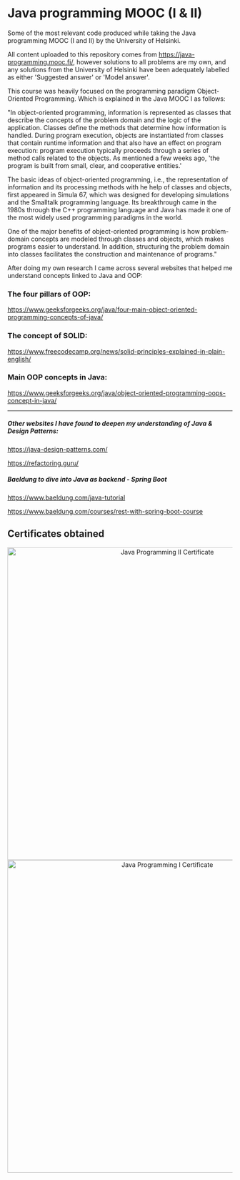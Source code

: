 # Java programming MOOC (I & II)

Some of the most relevant code produced while taking the Java programming MOOC (I and II) by the University of Helsinki.

All content uploaded to this repository comes from https://java-programming.mooc.fi/, however solutions to all problems are my own, and any solutions from the University of Helsinki have been adequately labelled as either 'Suggested answer' or 'Model answer'.

This course was heavily focused on the programming paradigm Object-Oriented Programming. Which is explained in the Java MOOC I as follows:

"In object-oriented programming, information is represented as classes that describe the concepts of the problem domain and the logic of the application. Classes define the methods that determine how information is handled. During program execution, objects are instantiated from classes that contain runtime information and that also have an effect on program execution: program execution typically proceeds through a series of method calls related to the objects. As mentioned a few weeks ago, 'the program is built from small, clear, and cooperative entities.'

The basic ideas of object-oriented programming, i.e., the representation of information and its processing methods with he help of classes and objects, first appeared in Simula 67, which was designed for developing simulations and the Smalltalk programming language. Its breakthrough came in the 1980s through the C++ programming language and Java has made it one of the most widely used programming paradigms in the world.

One of the major benefits of object-oriented programming is how problem-domain concepts are modeled through classes and objects, which makes programs easier to understand. In addition, structuring the problem domain into classes facilitates the construction and maintenance of programs."

After doing my own research I came across several websites that helped me understand concepts linked to Java and OOP:

### The four pillars of OOP:

https://www.geeksforgeeks.org/java/four-main-object-oriented-programming-concepts-of-java/

### The concept of SOLID:

https://www.freecodecamp.org/news/solid-principles-explained-in-plain-english/

### Main OOP concepts in Java:

https://www.geeksforgeeks.org/java/object-oriented-programming-oops-concept-in-java/

---

##### Other websites I have found to deepen my understanding of Java & Design Patterns:

https://java-design-patterns.com/

https://refactoring.guru/

##### Baeldung to dive into Java as backend - Spring Boot

https://www.baeldung.com/java-tutorial

https://www.baeldung.com/courses/rest-with-spring-boot-course

## Certificates obtained

<p align="center">
  <img src="https://i.ibb.co/mdJ6DLR/certificate-java-programming-ii.png" alt="Java Programming II Certificate" width="700"/>
  <br/>
  <img src="https://i.ibb.co/N2dxV3Rj/certificate-java-programming-i.png" alt="Java Programming I Certificate" width="700"/>
</p>
